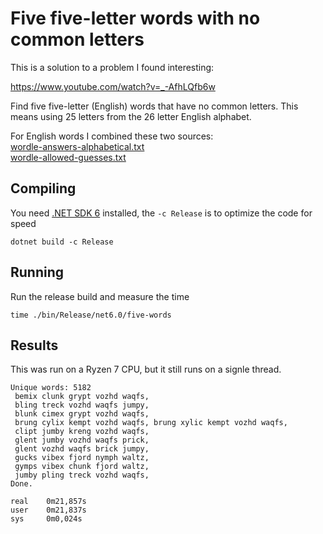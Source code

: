 # Five five-letter words with no common letters
This is a solution to a problem I found interesting:

https://www.youtube.com/watch?v=_-AfhLQfb6w

Find five five-letter (English) words that have no common letters. This means using 25 letters from the 26 letter English alphabet.

For English words I combined these two sources:  
[wordle-answers-alphabetical.txt](https://gist.github.com/cfreshman/a03ef2cba789d8cf00c08f767e0fad7b)  
[wordle-allowed-guesses.txt](https://gist.github.com/cfreshman/cdcdf777450c5b5301e439061d29694c)

## Compiling
You need [.NET SDK 6](https://dotnet.microsoft.com/en-us/download/dotnet/6.0) installed, the `-c Release` is to optimize the code for speed
```
dotnet build -c Release
```

## Running
Run the release build and measure the time
```
time ./bin/Release/net6.0/five-words 
```

## Results
This was run on a Ryzen 7 CPU, but it still runs on a signle thread.
```
Unique words: 5182
 bemix clunk grypt vozhd waqfs,
 bling treck vozhd waqfs jumpy,
 blunk cimex grypt vozhd waqfs,
 brung cylix kempt vozhd waqfs, brung xylic kempt vozhd waqfs,
 clipt jumby kreng vozhd waqfs,
 glent jumby vozhd waqfs prick,
 glent vozhd waqfs brick jumpy,
 gucks vibex fjord nymph waltz,
 gymps vibex chunk fjord waltz,
 jumby pling treck vozhd waqfs,
Done.

real    0m21,857s
user    0m21,837s
sys     0m0,024s
```